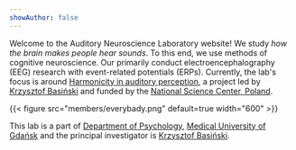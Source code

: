 ```yaml
---
showAuthor: false
---
```


Welcome to the Auditory Neuroscience Laboratory website! We study _how the brain makes people hear sounds_. To this end, we use methods of cognitive neuroscience. Our primarily conduct electroencephalography (EEG) research with event-related potentials (ERPs). Currently, the lab's focus is around [Harmonicity in auditory perception](projects), a project led by [Krzysztof Basiński](people/krzysztof/) and funded by the [National Science Center, Poland](http://ncn.gov.pl).

{{< figure src="members/everybady.png"  default=true width="600" >}}

This lab is a part of [Department of Psychology](https://structure.mug.edu.pl/359), [Medical University of Gdańsk](http://gumed.edu.pl) and the principal investigator is [Krzysztof Basiński](people/krzysztof/).

